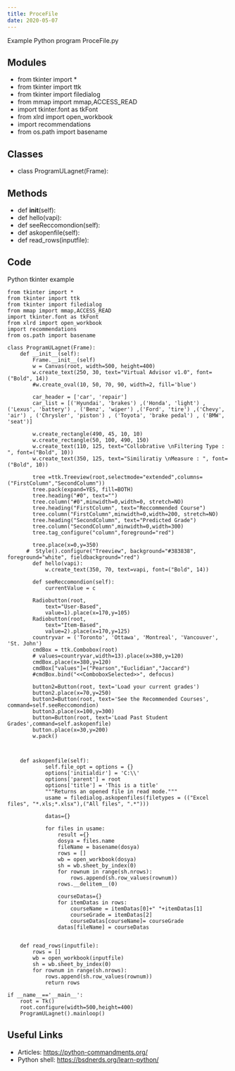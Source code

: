 ```yaml
---
title: ProceFile
date: 2020-05-07
---
```

Example Python program ProceFile.py

## Modules

* from tkinter import *
* from tkinter import ttk
* from tkinter import filedialog
* from mmap import mmap,ACCESS_READ
* import tkinter.font as tkFont
* from xlrd import open_workbook
* import recommendations
* from os.path import basename

## Classes

* class ProgramULagnet(Frame):

## Methods

* def __init__(self):
* def hello(vapi):
* def seeReccomondion(self):
* def askopenfile(self):
* def read_rows(inputfile):

## Code

Python tkinter example

    from tkinter import *
    from tkinter import ttk
    from tkinter import filedialog
    from mmap import mmap,ACCESS_READ
    import tkinter.font as tkFont
    from xlrd import open_workbook
    import recommendations
    from os.path import basename
    
    class ProgramULagnet(Frame):
        def __init__(self):
            Frame.__init__(self)
            w = Canvas(root, width=500, height=400)
            w.create_text(250, 30, text="Virtual Advisor v1.0", font=("Bold", 14))
            #w.create_oval(10, 50, 70, 90, width=2, fill='blue')
    
            car_header = ['car', 'repair']
            car_list = [('Hyundai', 'brakes') ,('Honda', 'light') ,('Lexus', 'battery') , ('Benz', 'wiper') ,('Ford', 'tire') ,('Chevy', 'air') , ('Chrysler', 'piston') , ('Toyota', 'brake pedal') , ('BMW', 'seat')]
    
            w.create_rectangle(490, 45, 10, 10)
            w.create_rectangle(50, 100, 490, 150)
            w.create_text(110, 125, text="Collobrative \nFiltering Type : ", font=("Bold", 10))
            w.create_text(350, 125, text="Similiratiy \nMeasure : ", font=("Bold", 10))
    
            tree =ttk.Treeview(root,selectmode="extended",columns=("FirstColumn","SecondColumn"))
            tree.pack(expand=YES, fill=BOTH)
            tree.heading("#0", text="")
            tree.column("#0",minwidth=0,width=0, stretch=NO)
            tree.heading("FirstColumn", text="Reccommended Course")
            tree.column("FirstColumn",minwidth=0,width=200, stretch=NO)
            tree.heading("SecondColumn", text="Predicted Grade")
            tree.column("SecondColumn",minwidth=0,width=300)
            tree.tag_configure("column",foreground="red")
    
            tree.place(x=0,y=350)
          #  Style().configure("Treeview", background="#383838", foreground="white", fieldbackground="red")
            def hello(vapi):
                w.create_text(350, 70, text=vapi, font=("Bold", 14))
    
            def seeReccomondion(self):
                currentValue = c
    
            Radiobutton(root,
                text="User-Based",
                value=1).place(x=170,y=105)
            Radiobutton(root,
                text="Item-Based",
                value=2).place(x=170,y=125)
            countryvar = ('Toronto', 'Ottawa', 'Montreal', 'Vancouver', 'St. John')
            cmdBox = ttk.Combobox(root)
            # values=countryvar,width=13).place(x=380,y=120)
            cmdBox.place(x=380,y=120)
            cmdBox["values"]=("Pearson","Euclidian","Jaccard")
            #cmdBox.bind("<<ComboboxSelected>>", defocus)
    
            button2=Button(root, text='Load your current grades')
            button2.place(x=70,y=250)
            button3=Button(root, text='See the Recommended Courses', command=self.seeReccomondion)
            button3.place(x=100,y=300)
            button=Button(root, text='Load Past Student Grades',command=self.askopenfile)
            button.place(x=30,y=200)
            w.pack()
    
    
    
        def askopenfile(self):
                self.file_opt = options = {}
                options['initialdir'] = 'C:\\'
                options['parent'] = root
                options['title'] = 'This is a title'
                """Returns an opened file in read mode."""
                usame = filedialog.askopenfiles(filetypes = (("Excel files", "*.xls;*.xlsx"),("All files", ".*")))
    
                datas={}
    
                for files in usame:
                    result ={}
                    dosya = files.name
                    fileName = basename(dosya)
                    rows = []
                    wb = open_workbook(dosya)
                    sh = wb.sheet_by_index(0)
                    for rownum in range(sh.nrows):
                        rows.append(sh.row_values(rownum))
                    rows.__delitem__(0)
    
                    courseDatas={}
                    for itemDatas in rows:
                        courseName = itemDatas[0]+" "+itemDatas[1]
                        courseGrade = itemDatas[2]
                        courseDatas[courseName]= courseGrade
                    datas[fileName] = courseDatas
    
    
        def read_rows(inputfile):
            rows = []
            wb = open_workbook(inputfile)
            sh = wb.sheet_by_index(0)
            for rownum in range(sh.nrows):
                rows.append(sh.row_values(rownum))
                return rows
    
    if __name__=='__main__':
        root = Tk()
        root.configure(width=500,height=400)
        ProgramULagnet().mainloop()

## Useful Links

- Articles: https://python-commandments.org/
- Python shell: https://bsdnerds.org/learn-python/
